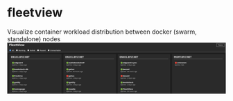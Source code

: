 # fleetview
Visualize container workload distribution between docker (swarm, standalone) nodes
![Screenshot](./screenshot.png)
